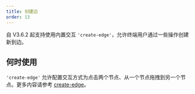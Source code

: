 ```yaml
---
title: 创建边
order: 13
---
```


自 V3.6.2 起支持使用内置交互 `'create-edge'`，允许终端用户通过一些操作创建新到边。

## 何时使用

`'create-edge'` 允许配置交互方式为点击两个节点、从一个节点拖拽到另一个节点。更多内容请参考 [create-edge](/zh/docs/manual/middle/states/default-behavior#create-edge)。
